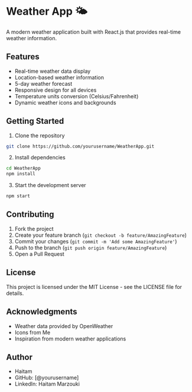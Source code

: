 # Weather App 🌤️

A modern weather application built with React.js that provides real-time weather information.

## Features

- Real-time weather data display
- Location-based weather information
- 5-day weather forecast
- Responsive design for all devices
- Temperature units conversion (Celsius/Fahrenheit)
- Dynamic weather icons and backgrounds

## Getting Started

1. Clone the repository

```bash
git clone https://github.com/yourusername/WeatherApp.git
```

2. Install dependencies

```bash
cd WeatherApp
npm install
```

3. Start the development server

```bash
npm start
```

## Contributing

1. Fork the project
2. Create your feature branch (`git checkout -b feature/AmazingFeature`)
3. Commit your changes (`git commit -m 'Add some AmazingFeature'`)
4. Push to the branch (`git push origin feature/AmazingFeature`)
5. Open a Pull Request

## License

This project is licensed under the MIT License - see the LICENSE file for details.

## Acknowledgments

- Weather data provided by OpenWeather
- Icons from Me
- Inspiration from modern weather applications

## Author

- Haitam
- GitHub: [@yourusername]
- LinkedIn: Haitam Marzouki
